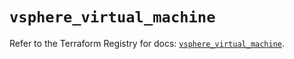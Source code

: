 # `vsphere_virtual_machine`

Refer to the Terraform Registry for docs: [`vsphere_virtual_machine`](https://registry.terraform.io/providers/hashicorp/vsphere/2.6.1/docs/resources/virtual_machine).
